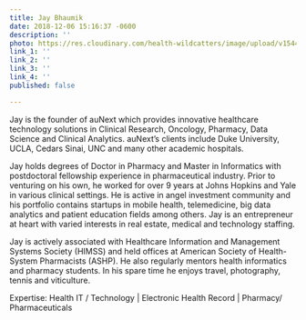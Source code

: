 ```yaml
---
title: Jay Bhaumik
date: 2018-12-06 15:16:37 -0600
description: ''
photo: https://res.cloudinary.com/health-wildcatters/image/upload/v1544131023/image.png
link_1: ''
link_2: ''
link_3: ''
link_4: ''
published: false

---
```

Jay is the founder of auNext which provides innovative healthcare technology solutions in Clinical Research, Oncology, Pharmacy, Data Science and Clinical Analytics. auNext’s clients include Duke University, UCLA, Cedars Sinai, UNC and many other academic hospitals.

Jay holds degrees of Doctor in Pharmacy and Master in Informatics with postdoctoral fellowship experience in pharmaceutical industry. Prior to venturing on his own, he worked for over 9 years at Johns Hopkins and Yale in various clinical settings. He is active in angel investment community and his portfolio contains startups in mobile health, telemedicine, big data analytics and patient education fields among others. Jay is an entrepreneur at heart with varied interests in real estate, medical and technology staffing.

Jay is actively associated with Healthcare Information and Management Systems Society (HIMSS) and held offices at American Society of Health-System Pharmacists (ASHP). He also regularly mentors health informatics and pharmacy students. In his spare time he enjoys travel, photography, tennis and viticulture.

Expertise: Health IT / Technology | Electronic Health Record | Pharmacy/ Pharmaceuticals
